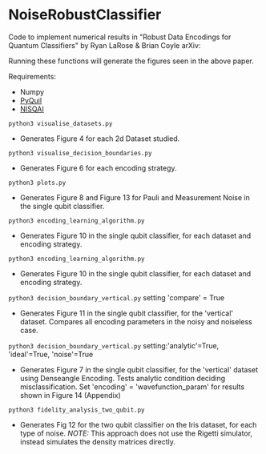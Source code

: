 # NoiseRobustClassifier
Code to implement numerical results in "Robust Data Encodings for Quantum Classifiers" by Ryan LaRose & Brian Coyle
arXiv:

Running these functions will generate the figures seen in the above paper.
 
Requirements:
 - Numpy
 - [PyQuil](http://docs.rigetti.com/en/stable/start.html)
 - [NISQAI](https://github.com/QuantumAI-lib/NISQAI)

``python3 visualise_datasets.py``

- Generates Figure 4 for each 2d Dataset studied.


``python3 visualise_decision_boundaries.py``

- Generates Figure 6 for each encoding strategy.

``python3 plots.py``

- Generates Figure 8 and Figure 13 for Pauli and Measurement Noise in the single qubit classifier.

``python3 encoding_learning_algorithm.py``

- Generates Figure 10 in the single qubit classifier, for each dataset and encoding strategy.

``python3 encoding_learning_algorithm.py``

- Generates Figure 10 in the single qubit classifier, for each dataset and encoding strategy.

``python3 decision_boundary_vertical.py`` setting 'compare' = True

- Generates Figure 11 in the single qubit classifier, for the 'vertical' dataset. Compares all encoding parameters
in the noisy and noiseless case.

``python3 decision_boundary_vertical.py`` setting:'analytic'=True, 'ideal'=True, 'noise'=True

- Generates Figure 7 in the single qubit classifier, for the 'vertical' dataset using Denseangle Encoding. Tests analytic 
condition deciding misclassification. Set 'encoding' = 'wavefunction_param' for results shown in Figure 14 (Appendix)


``python3 fidelity_analysis_two_qubit.py``

 
- Generates Fig 12 for the two qubit classifier on the Iris dataset, for each type of noise.
*NOTE:* This approach does not use the Rigetti simulator, instead simulates the density matrices directly.

